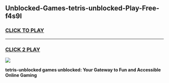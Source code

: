 
## Unblocked-Games-tetris-unblocked-Play-Free-f4s9l
<h3>
<a href="https://premium76.site?title=tetris-unblocked&ref=10A">CLICK TO PLAY</a></h3>
<hr>

<h3>
<a href="https://premium76.site?title=tetris-unblocked&ref=10A">CLICK 2 PLAY</a>
  
</h3>

<a href="https://premium76.site?title=tetris-unblocked&ref=10A"><img src="https://clearcache.store/games.png"></a>


**tetris-unblocked games unblocked: Your Gateway to Fun and Accessible Online Gaming**
